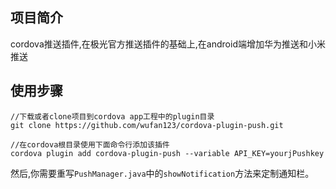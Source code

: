 ## 项目简介
cordova推送插件,在极光官方推送插件的基础上,在android端增加华为推送和小米推送

## 使用步骤
```
//下载或者clone项目到cordova app工程中的plugin目录
git clone https://github.com/wufan123/cordova-plugin-push.git

//在cordova根目录使用下面命令行添加该插件
cordova plugin add cordova-plugin-push --variable API_KEY=yourjPushkey

```
然后,你需要重写`PushManager.java`中的`showNotification`方法来定制通知栏。
